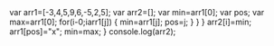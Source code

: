<!doctype html>
<html>
<head>
<title>javascript </title>
</head>
<body>
var arr1=[-3,4,5,9,6,-5,2,5];
var arr2=[];
var min=arr1[0];
var pos;
var max=arr1[0];
for(i-0;i<arr1.length;i++)
{
if(max<arr1[i]max=arr1[i];
}
for(var i=0;i<arr1.length;i++)
{
for(var j=0;j<arr1.length;j++)
{
if(arr1[j]!="x")
{
if(min>arr1[j])
{
min=arr1[j];
pos=j;
}
}
}
arr2[i]=min;
arr1[pos]="x";
min=max;
}
console.log(arr2);


</body>
</html>
